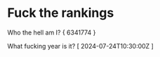# Fuck the rankings

Who the hell am I?
{ 6341774 }

What fucking year is it?
[ 2024-07-24T10:30:00Z ]

